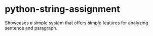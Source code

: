 # python-string-assignment
Showcases a simple system  that offers simple features for analyzing sentence and paragraph.

